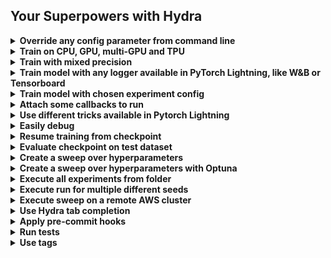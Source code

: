 ## Your Superpowers with Hydra

<details>
<summary><b>Override any config parameter from command line</b></summary>

```bash
uv run python -m {{cookiecutter.project_slug}}.scripts.train trainer.max_epochs=20 model.optimizer.lr=1e-4
```

> **Note**: You can also add new parameters with `+` sign.

```bash
uv run python -m {{cookiecutter.project_slug}}.scripts.train +model.new_param="owo"
```

</details>

<details>
<summary><b>Train on CPU, GPU, multi-GPU and TPU</b></summary>

```bash
# train on CPU
uv run python -m {{cookiecutter.project_slug}}.scripts.train trainer=cpu

# train on 1 GPU
uv run python -m {{cookiecutter.project_slug}}.scripts.train trainer=gpu

# train on TPU
uv run python -m {{cookiecutter.project_slug}}.scripts.train +trainer.tpu_cores=8

# train with DDP (Distributed Data Parallel) (4 GPUs)
uv run python -m {{cookiecutter.project_slug}}.scripts.train trainer=ddp trainer.devices=4

# train with DDP (Distributed Data Parallel) (8 GPUs, 2 nodes)
uv run python -m {{cookiecutter.project_slug}}.scripts.train trainer=ddp trainer.devices=4 trainer.num_nodes=2

# simulate DDP on CPU processes
uv run python -m {{cookiecutter.project_slug}}.scripts.train trainer=ddp_sim trainer.devices=2

# accelerate training on mac
uv run python -m {{cookiecutter.project_slug}}.scripts.train trainer=mps
```

> **Warning**: Currently there are problems with DDP mode, read [this issue](https://github.com/ashleve/lightning-hydra-template/issues/393) to learn more.

</details>

<details>
<summary><b>Train with mixed precision</b></summary>

```bash
# train with pytorch native automatic mixed precision (AMP)
uv run python -m {{cookiecutter.project_slug}}.scripts.train trainer=gpu +trainer.precision=16
```

</details>

<!-- deepspeed support still in beta
<details>
<summary><b>Optimize large scale models on multiple GPUs with Deepspeed</b></summary>

```bash
uv run python -m {{cookiecutter.project_slug}}.scripts.train +trainer.
```

</details>
 -->

<details>
<summary><b>Train model with any logger available in PyTorch Lightning, like W&B or Tensorboard</b></summary>

```yaml
# set project and entity names in `configs/logger/wandb`
wandb:
  project: "your_project_name"
  entity: "your_wandb_team_name"
```

```bash
# train model with Weights&Biases (link to wandb dashboard should appear in the terminal)
uv run python -m {{cookiecutter.project_slug}}.scripts.train logger=wandb
```

> **Note**: Lightning provides convenient integrations with most popular logging frameworks. Learn more [here](#experiment-tracking).

> **Note**: Using wandb requires you to [setup account](https://www.wandb.com/) first. After that just complete the config as below.

> **Note**: Click [here](https://wandb.ai/hobglob/template-dashboard/) to see example wandb dashboard generated with this template.

</details>

<details>
<summary><b>Train model with chosen experiment config</b></summary>

```bash
uv run python -m {{cookiecutter.project_slug}}.scripts.train experiment=example
```

> **Note**: Experiment configs are placed in [configs/experiment/]({{cookiecutter.project_name}}/{{cookiecutter.project_slug}}/experiment/).

</details>

<details>
<summary><b>Attach some callbacks to run</b></summary>

```bash
uv run python -m {{cookiecutter.project_slug}}.scripts.train callbacks=default
```

> **Note**: Callbacks can be used for things such as as model checkpointing, early stopping and [many more](https://pytorch-lightning.readthedocs.io/en/latest/extensions/callbacks.html#built-in-callbacks).

> **Note**: Callbacks configs are placed in [configs/callbacks/]({{cookiecutter.project_name}}/{{cookiecutter.project_slug}}/callbacks/).

</details>

<details>
<summary><b>Use different tricks available in Pytorch Lightning</b></summary>

```yaml
# gradient clipping may be enabled to avoid exploding gradients
uv run python -m {{cookiecutter.project_slug}}.scripts.train +trainer.gradient_clip_val=0.5

# run validation loop 4 times during a training epoch
uv run python -m {{cookiecutter.project_slug}}.scripts.train +trainer.val_check_interval=0.25

# accumulate gradients
uv run python -m {{cookiecutter.project_slug}}.scripts.train +trainer.accumulate_grad_batches=10

# terminate training after 12 hours
uv run python -m {{cookiecutter.project_slug}}.scripts.train +trainer.max_time="00:12:00:00"
```

> **Note**: PyTorch Lightning provides about [40+ useful trainer flags](https://pytorch-lightning.readthedocs.io/en/latest/common/trainer.html#trainer-flags).

</details>

<details>
<summary><b>Easily debug</b></summary>

```bash
# runs 1 epoch in default debugging mode
# changes logging directory to `logs/debugs/...`
# sets level of all command line loggers to 'DEBUG'
# enforces debug-friendly configuration
uv run python -m {{cookiecutter.project_slug}}.scripts.train debug=default

# run 1 train, val and test loop, using only 1 batch
uv run python -m {{cookiecutter.project_slug}}.scripts.train debug=fdr

# print execution time profiling
uv run python -m {{cookiecutter.project_slug}}.scripts.train debug=profiler

# try overfitting to 1 batch
uv run python -m {{cookiecutter.project_slug}}.scripts.train debug=overfit

# raise exception if there are any numerical anomalies in tensors, like NaN or +/-inf
uv run python -m {{cookiecutter.project_slug}}.scripts.train +trainer.detect_anomaly=true

# use only 20% of the data
uv run python -m {{cookiecutter.project_slug}}.scripts.train +trainer.limit_train_batches=0.2 \
+trainer.limit_val_batches=0.2 +trainer.limit_test_batches=0.2
```

> **Note**: Visit [configs/debug/]({{cookiecutter.project_name}}/{{cookiecutter.project_slug}}/debug/) for different debugging configs.

</details>

<details>
<summary><b>Resume training from checkpoint</b></summary>

```yaml
uv run python -m {{cookiecutter.project_slug}}.scripts.train ckpt_path="/path/to/ckpt/name.ckpt"
```

> **Note**: Checkpoint can be either path or URL.

> **Note**: Currently loading ckpt doesn't resume logger experiment, but it will be supported in future Lightning release.

</details>

<details>
<summary><b>Evaluate checkpoint on test dataset</b></summary>

```yaml
uv run python -m {{cookiecutter.project_slug}}.scripts.eval ckpt_path="/path/to/ckpt/name.ckpt"
```

> **Note**: Checkpoint can be either path or URL.

</details>

<details>
<summary><b>Create a sweep over hyperparameters</b></summary>

```bash
# this will run 6 experiments one after the other,
# each with different combination of batch_size and learning rate
uv run python -m {{cookiecutter.project_slug}}.scripts.train -m data.batch_size=32,64,128 model.lr=0.001,0.0005
```

> **Note**: Hydra composes configs lazily at job launch time. If you change code or configs after launching a job/sweep, the final composed configs might be impacted.

</details>

<details>
<summary><b>Create a sweep over hyperparameters with Optuna</b></summary>

```bash
# this will run hyperparameter search defined in `configs/hparams_search/mnist_optuna.yaml`
# over chosen experiment config
uv run python -m {{cookiecutter.project_slug}}.scripts.train -m hparams_search=mnist_optuna experiment=example
```

> **Note**: Using [Optuna Sweeper](https://hydra.cc/docs/next/plugins/optuna_sweeper) doesn't require you to add any boilerplate to your code, everything is defined in a [single config file]({{cookiecutter.project_name}}/{{cookiecutter.project_slug}}/hparams_search/mnist_optuna.yaml).

> **Warning**: Optuna sweeps are not failure-resistant (if one job crashes then the whole sweep crashes).

</details>

<details>
<summary><b>Execute all experiments from folder</b></summary>

```bash
uv run python -m {{cookiecutter.project_slug}}.scripts.train -m 'experiment=glob(*)'
```

> **Note**: Hydra provides special syntax for controlling behavior of multiruns. Learn more [here](https://hydra.cc/docs/next/tutorials/basic/running_your_app/multi-run). The command above executes all experiments from [configs/experiment/]({{cookiecutter.project_name}}/{{cookiecutter.project_slug}}/experiment/).

</details>

<details>
<summary><b>Execute run for multiple different seeds</b></summary>

```bash
uv run python -m {{cookiecutter.project_slug}}.scripts.train -m seed=1,2,3,4,5 trainer.deterministic=True logger=csv tags=["benchmark"]
```

> **Note**: `trainer.deterministic=True` makes pytorch more deterministic but impacts the performance.

</details>

<details>
<summary><b>Execute sweep on a remote AWS cluster</b></summary>

> **Note**: This should be achievable with simple config using [Ray AWS launcher for Hydra](https://hydra.cc/docs/next/plugins/ray_launcher). Example is not implemented in this template.

</details>

<!-- <details>
<summary><b>Execute sweep on a SLURM cluster</b></summary>

> This should be achievable with either [the right lightning trainer flags](https://pytorch-lightning.readthedocs.io/en/latest/clouds/cluster.html?highlight=SLURM#slurm-managed-cluster) or simple config using [Submitit launcher for Hydra](https://hydra.cc/docs/plugins/submitit_launcher). Example is not yet implemented in this template.

</details> -->

<details>
<summary><b>Use Hydra tab completion</b></summary>

> **Note**: Hydra allows you to autocomplete config argument overrides in shell as you write them, by pressing `tab` key. Read the [docs](https://hydra.cc/docs/tutorials/basic/running_your_app/tab_completion).

</details>

<details>
<summary><b>Apply pre-commit hooks</b></summary>

```bash
pre-commit run -a
```

> **Note**: Apply pre-commit hooks to do things like auto-formatting code and configs, performing code analysis or removing output from jupyter notebooks. See [# Best Practices](#best-practices) for more.

Update pre-commit hook versions in `.pre-commit-config.yaml` with:

```bash
pre-commit autoupdate
```

</details>

<details>
<summary><b>Run tests</b></summary>

```bash
# run all tests
pytest

# run tests from specific file
pytest tests/test_train.py

# run all tests except the ones marked as slow
pytest -k "not slow"
```

</details>

<details>
<summary><b>Use tags</b></summary>

Each experiment should be tagged in order to easily filter them across files or in logger UI:

```bash
uv run python -m {{cookiecutter.project_slug}}.scripts.train tags=["mnist","experiment_X"]
```

> **Note**: You might need to escape the bracket characters in your shell with `uv run python -m {{cookiecutter.project_slug}}.scripts.train tags=\["mnist","experiment_X"\]`.

If no tags are provided, you will be asked to input them from command line:

```bash
>>> uv run python -m {{cookiecutter.project_slug}}.scripts.train tags=[]
[2022-07-11 15:40:09,358][src.utils.utils][INFO] - Enforcing tags! <cfg.extras.enforce_tags=True>
[2022-07-11 15:40:09,359][src.utils.rich_utils][WARNING] - No tags provided in config. Prompting user to input tags...
Enter a list of comma separated tags (dev):
```

If no tags are provided for multirun, an error will be raised:

```bash
>>> uv run python -m {{cookiecutter.project_slug}}.scripts.train -m +x=1,2,3 tags=[]
ValueError: Specify tags before launching a multirun!
```

> **Note**: Appending lists from command line is currently not supported in hydra :(

</details>
